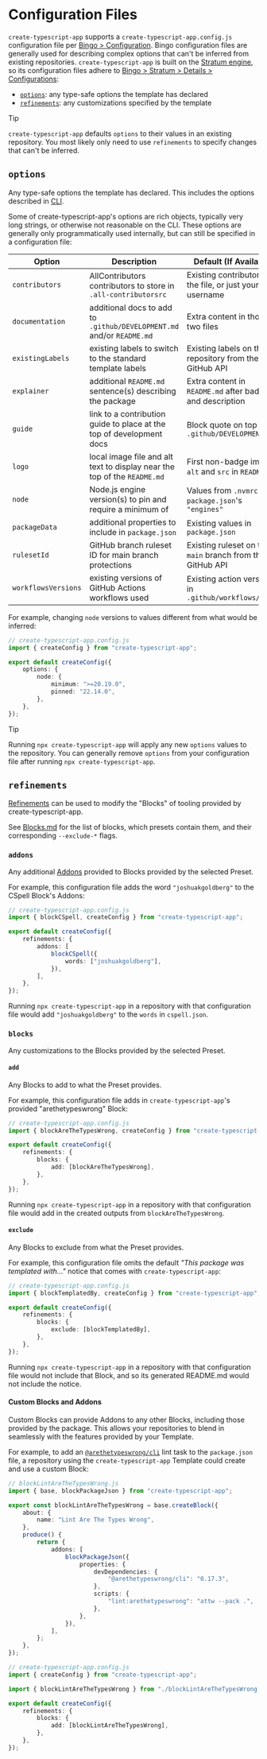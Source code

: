# Configuration Files

`create-typescript-app` supports a `create-typescript-app.config.js` configuration file per [Bingo > Configuration](https://www.create.bingo/configuration).
Bingo configuration files are generally used for describing complex options that can't be inferred from existing repositories.
`create-typescript-app` is built on the [Stratum engine](https:://create.bingo/engines/stratum/about), so its configuration files adhere to [Bingo > Stratum > Details > Configurations](https://www.create.bingo/engines/stratum/details/configurations):

- [`options`](#options): any type-safe options the template has declared
- [`refinements`](#refinements): any customizations specified by the template

> [!TIP]  
> `create-typescript-app` defaults `options` to their values in an existing repository.
> You most likely only need to use `refinements` to specify changes that can't be inferred.

## `options`

Any type-safe options the template has declared.
This includes the options described in [CLI](./CLI.md).

Some of create-typescript-app's options are rich objects, typically very long strings, or otherwise not reasonable on the CLI.
These options are generally only programmatically used internally, but can still be specified in a configuration file:

| Option              | Description                                                              | Default (If Available)                                    |
| ------------------- | ------------------------------------------------------------------------ | --------------------------------------------------------- |
| `contributors`      | AllContributors contributors to store in `.all-contributorsrc`           | Existing contributors in the file, or just your username  |
| `documentation`     | additional docs to add to `.github/DEVELOPMENT.md` and/or `README.md`    | Extra content in those two files                          |
| `existingLabels`    | existing labels to switch to the standard template labels                | Existing labels on the repository from the GitHub API     |
| `explainer`         | additional `README.md` sentence(s) describing the package                | Extra content in `README.md` after badges and description |
| `guide`             | link to a contribution guide to place at the top of development docs     | Block quote on top of `.github/DEVELOPMENT.md`            |
| `logo`              | local image file and alt text to display near the top of the `README.md` | First non-badge image's `alt` and `src` in `README.md`    |
| `node`              | Node.js engine version(s) to pin and require a minimum of                | Values from `.nvmrc` and `package.json`'s `"engines"`     |
| `packageData`       | additional properties to include in `package.json`                       | Existing values in `package.json`                         |
| `rulesetId`         | GitHub branch ruleset ID for main branch protections                     | Existing ruleset on the `main` branch from the GitHub API |
| `workflowsVersions` | existing versions of GitHub Actions workflows used                       | Existing action versions in `.github/workflows/*.yml`     |

For example, changing `node` versions to values different from what would be inferred:

```ts
// create-typescript-app.config.js
import { createConfig } from "create-typescript-app";

export default createConfig({
	options: {
		node: {
			minimum: ">=20.19.0",
			pinned: "22.14.0",
		},
	},
});
```

> [!TIP]  
> Running `npx create-typescript-app` will apply any new `options` values to the repository.
> You can generally remove `options` from your configuration file after running `npx create-typescript-app`.

## `refinements`

[Refinements](https://www.create.bingo/engines/stratum/details/configurations#refinements) can be used to modify the "Blocks" of tooling provided by create-typescript-app.

See [Blocks.md](./Blocks.md) for the list of blocks, which presets contain them, and their corresponding `--exclude-*` flags.

### `addons`

Any additional [Addons](https://www.create.bingo/engines/stratum/concepts/blocks#addons) provided to Blocks provided by the selected Preset.

For example, this configuration file adds the word `"joshuakgoldberg"` to the CSpell Block's Addons:

```ts
// create-typescript-app.config.js
import { blockCSpell, createConfig } from "create-typescript-app";

export default createConfig({
	refinements: {
		addons: [
			blockCSpell({
				words: ["joshuakgoldberg"],
			}),
		],
	},
});
```

Running `npx create-typescript-app` in a repository with that configuration file would add `"joshuakgoldberg"` to the `words` in `cspell.json`.

### `blocks`

Any customizations to the Blocks provided by the selected Preset.

#### `add`

Any Blocks to add to what the Preset provides.

For example, this configuration file adds in `create-typescript-app`'s provided "arethetypeswrong" Block:

```ts
// create-typescript-app.config.js
import { blockAreTheTypesWrong, createConfig } from "create-typescript-app";

export default createConfig({
	refinements: {
		blocks: {
			add: [blockAreTheTypesWrong],
		},
	},
});
```

Running `npx create-typescript-app` in a repository with that configuration file would add in the created outputs from `blockAreTheTypesWrong`.

#### `exclude`

Any Blocks to exclude from what the Preset provides.

For example, this configuration file omits the default _"This package was templated with..."_ notice that comes with `create-typescript-app`:

```ts
// create-typescript-app.config.js
import { blockTemplatedBy, createConfig } from "create-typescript-app";

export default createConfig({
	refinements: {
		blocks: {
			exclude: [blockTemplatedBy],
		},
	},
});
```

Running `npx create-typescript-app` in a repository with that configuration file would not include that Block, and so its generated README.md would not include the notice.

#### Custom Blocks and Addons

Custom Blocks can provide Addons to any other Blocks, including those provided by the package.
This allows your repositories to blend in seamlessly with the features provided by your Template.

For example, to add an [`@arethetypeswrong/cli`](https://www.npmjs.com/package/@arethetypeswrong/cli) lint task to the `package.json` file, a repository using the `create-typescript-app` Template could create and use a custom Block:

```ts
// blockLintAreTheTypesWrong.js
import { base, blockPackageJson } from "create-typescript-app";

export const blockLintAreTheTypesWrong = base.createBlock({
	about: {
		name: "Lint Are The Types Wrong",
	},
	produce() {
		return {
			addons: [
				blockPackageJson({
					properties: {
						devDependencies: {
							"@arethetypeswrong/cli": "0.17.3",
						},
						scripts: {
							"lint:arethetypeswrong": "attw --pack .",
						},
					},
				}),
			],
		};
	},
});
```

```ts
// create-typescript-app.config.js
import { createConfig } from "create-typescript-app";

import { blockLintAreTheTypesWrong } from "./blockLintAreTheTypesWrong.js";

export default createConfig({
	refinements: {
		blocks: {
			add: [blockLintAreTheTypesWrong],
		},
	},
});
```
